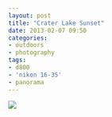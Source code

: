 ```yaml
---
layout: post
title: "Crater Lake Sunset"
date: 2013-02-07 09:50
categories: 
- outdoors
- photography
tags:
- d800
- 'nikon 16-35'
- panorama
---
```

<a href="http://www.flickr.com/photos/zacharyz/8450296332/"><img class="center" src="http://farm9.static.flickr.com/8515/8450296332_0c0f605e39_b.jpg"></a>
